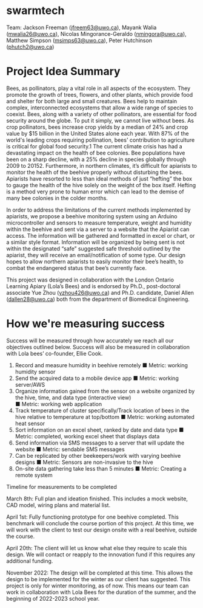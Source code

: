 # swarmtech

Team: Jackson Freeman (jfreem63@uwo.ca), Mayank Walia (mwalia26@uwo.ca), Nicolas Mingorance-Geraldo (nmingora@uwo.ca), Matthew Simpson (msimps63@uwo.ca), Peter Hutchinson (phutch2@uwo.ca)

# Project Idea Summary 

Bees, as pollinators, play a vital role in all aspects of the ecosystem. They promote the growth of trees, flowers, and other plants, which provide food and shelter for both large and small creatures. Bees help to maintain complex, interconnected ecosystems that allow a wide range of species to coexist. Bees, along with a variety of other pollinators, are essential for food security around the globe. To put it simply, we cannot live without bees. As crop pollinators, bees increase crop yields by a median of 24% and crop value by $15 billion in the United States alone each year. With 87% of the world's leading crops requiring pollination, bees' contribution to agriculture is critical for global food security.1 The current climate crisis has had a devastating impact on the health of bee colonies. Bee populations have been on a sharp decline, with a 25% decline in species globally through 2009 to 20152. Furthermore, in northern climates, it’s difficult for apiarists to monitor the health of the beehive properly without disturbing the bees. Apiarists have resorted to less than ideal methods of just “hefting” the box to gauge the health of the hive solely on the weight of the box itself. Hefting is a method very prone to human error which can lead to the demise of many bee colonies in the colder months. 

In order to address the limitations of the current methods implemented by apiarists, we propose a beehive monitoring system using an Arduino microcontroller and sensors to measure temperature, weight and humidity within the beehive and sent via a server to a website that the Apiarist can access. The information will be gathered and formatted in excel or chart, or a similar style format. Information will be organized by being sent is not within the designated “safe” suggested safe threshold outlined by the apiarist, they will receive an email/notification of some type. Our design hopes to allow northern apiarists to easily monitor their bee’s health, to combat the endangered status that bee’s currently face.

This project was designed in collaboration with the London Ontario Learning Apiary (Lola’s Bees) and is endorsed by Ph.D., post-doctoral associate Yue Zhou (yzhou426@uwo.ca) and Ph.D. candidate, Daniel Allen (dallen28@uwo.ca) both from the department of Biomedical Engineering.

# How we're measuring success

Success will be measured through how accurately we reach all our objectives outlined below. Success will also be measured in collaboration with Lola bees’ co-founder, Ellie Cook.

1.	Record and measure humidity in beehive remotely
  ■	Metric: working humidity sensor 
3.	Send the acquired data to a mobile device app
  ■	Metric: working server/AWS 
3.	Organize information gained from the sensor on a website organized by the hive, time, and data type (interactive view)  
  ■	Metric: working web application 
4.	Track temperature of cluster specifically/Track location of bees in the hive relative to temperature at top/bottom
  ■	Metric: working automated heat sensor 
5.	Sort information on an excel sheet, ranked by date and data type
  ■	Metric: completed, working excel sheet that displays data
6.	Send information via SMS messages to a server that will update the website
  ■	Metric: sendable SMS messages
7.	Can be replicated by other beekeepers/work with varying beehive designs
  ■	Metric: Sensors are non-invasive to the hive
8.	On-site data gathering take less than 5 minutes
  ■	Metric: Creating a remote system

Timeline for measurements to be completed

March 8th: Full plan and ideation finished. This includes a mock website, CAD model, wiring plans and material list.

April 1st: Fully functioning prototype for one beehive completed. This benchmark will conclude the course portion of this project. At this time, we will work with the client to test our design onsite with a real beehive, outside the course. 

April 20th: The client will let us know what else they require to scale this design. We will contact or reapply to the innovation fund if this requires any additional funding.

November 2022: The design will be completed at this time. This allows the design to be implemented for the winter as our client has suggested. This project is only for winter monitoring, as of now. This means our team can work in collaboration with Lola Bees for the duration of the summer, and the beginning of 2022-2023 school year. 

